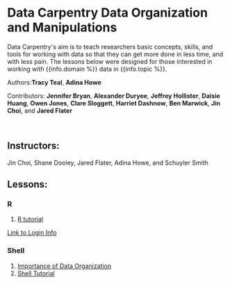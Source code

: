 # Data Carpentry Data Organization and Manipulations 

Data Carpentry's aim is to teach researchers basic concepts, skills,
and tools for working with data so that they can get more done in less
time, and with less pain. The lessons below were designed for those interested 
in working with {{info.domain %}} data in {{info.topic %}}. 


Authors:**Tracy Teal**, **Adina Howe**

Contributors: **Jennifer Bryan**, **Alexander Duryee**, **Jeffrey Hollister**, **Daisie Huang**, **Owen Jones**, **Clare Sloggett**, **Harriet Dashnow**, **Ben Marwick**, **Jin Choi**, and **Jared Flater** 

<br> 

## Instructors:
Jin Choi, Shane Dooley, Jared Flater, Adina Howe, and Schuyler Smith

## Lessons:

### R
1. [R tutorial](http://germslab.org/datavisualization/index.html)

[Link to Login Info](https://docs.google.com/spreadsheets/d/1aeJMMoWf-0M69gGmCQXWw-bafrsq_AZyGI3zBvPsNlM/edit?usp=sharing)

### Shell
1. [Importance of Data Organization](http://germslab.org/P3-germs-training/lessons/00-intro-to-data-tidy.html)			
2. [Shell Tutorial](http://germslab.org/Shell_Tutorial/)






